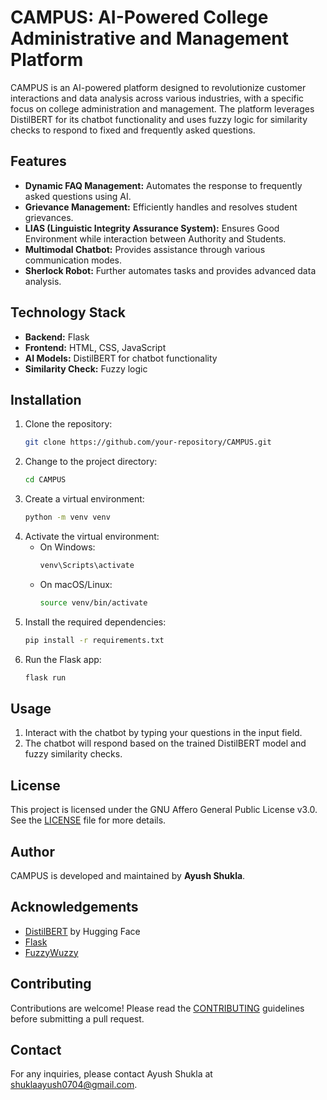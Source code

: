 # CAMPUS: AI-Powered College Administrative and Management Platform

CAMPUS is an AI-powered platform designed to revolutionize customer interactions and data analysis across various industries, with a specific focus on college administration and management. The platform leverages DistilBERT for its chatbot functionality and uses fuzzy logic for similarity checks to respond to fixed and frequently asked questions.

## Features

- **Dynamic FAQ Management:** Automates the response to frequently asked questions using AI.
- **Grievance Management:** Efficiently handles and resolves student grievances.
- **LIAS (Linguistic Integrity Assurance System):** Ensures Good Environment while interaction between Authority and Students.
- **Multimodal Chatbot:** Provides assistance through various communication modes.
- **Sherlock Robot:** Further automates tasks and provides advanced data analysis.

## Technology Stack

- **Backend:** Flask
- **Frontend:** HTML, CSS, JavaScript
- **AI Models:** DistilBERT for chatbot functionality
- **Similarity Check:** Fuzzy logic

## Installation

1. Clone the repository:
    ```sh
    git clone https://github.com/your-repository/CAMPUS.git
    ```
2. Change to the project directory:
    ```sh
    cd CAMPUS
    ```
3. Create a virtual environment:
    ```sh
    python -m venv venv
    ```
4. Activate the virtual environment:
    - On Windows:
        ```sh
        venv\Scripts\activate
        ```
    - On macOS/Linux:
        ```sh
        source venv/bin/activate
        ```
5. Install the required dependencies:
    ```sh
    pip install -r requirements.txt
    ```
6. Run the Flask app:
    ```sh
    flask run
    ```

## Usage
 
1. Interact with the chatbot by typing your questions in the input field.
2. The chatbot will respond based on the trained DistilBERT model and fuzzy similarity checks.

## License

This project is licensed under the GNU Affero General Public License v3.0. See the [LICENSE](LICENSE) file for more details.

## Author

CAMPUS is developed and maintained by **Ayush Shukla**.

## Acknowledgements

- [DistilBERT](https://huggingface.co/transformers/model_doc/distilbert.html) by Hugging Face
- [Flask](https://flask.palletsprojects.com/)
- [FuzzyWuzzy](https://github.com/seatgeek/fuzzywuzzy)

## Contributing

Contributions are welcome! Please read the [CONTRIBUTING](CONTRIBUTING.md) guidelines before submitting a pull request.

## Contact

For any inquiries, please contact Ayush Shukla at shuklaayush0704@gmail.com.
